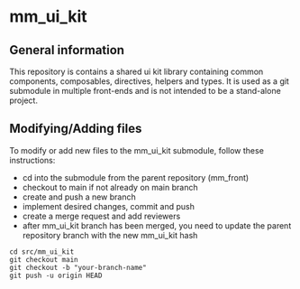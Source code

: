 # mm_ui_kit



## General information

This repository is contains a shared ui kit library containing common components, composables, directives, helpers and types.
It is used as a git submodule in multiple front-ends and is not intended to be a stand-alone project.

## Modifying/Adding files

To modify or add new files to the mm_ui_kit submodule, follow these instructions:

 - cd into the submodule from the parent repository (mm_front)
 - checkout to main if not already on main branch
 - create and push a new branch
 - implement desired changes, commit and push
 - create a merge request and add reviewers
 - after mm_ui_kit branch has been merged, you need to update the parent repository branch with the new mm_ui_kit hash

```
cd src/mm_ui_kit
git checkout main
git checkout -b "your-branch-name"
git push -u origin HEAD
```